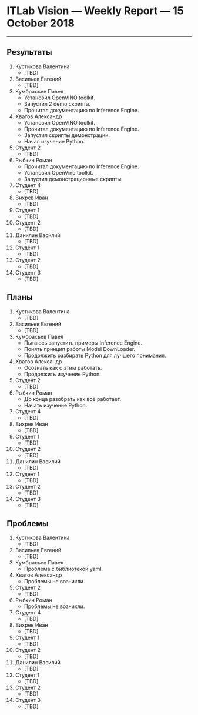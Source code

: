 # ITLab Vision — Weekly Report — 15 October 2018

----------------

## Результаты

  1. Кустикова Валентина
     - [TBD]
  1. Васильев Евгений
     - [TBD]
  1. Кумбрасьев Павел
     - Установил OpenVINO toolkit.
     - Запустил 2 demo скрипта.
     - Прочитал документацию по Inference Engine.
  1. Хватов Александр
     - Установил OpenVINO toolkit.
     - Прочитал документацию по Inference Engine.
     - Запустил скрипты демонстрации.
     - Начал изучение Python.
  1. Студент 2
     - [TBD]
  1. Рыбкин Роман
     - Прочитал документацию по Inference Engine.
	 - Установил OpenVino toolkit.
	 - Запустил демонстрационные скрипты.
  1. Студент 4
     - [TBD]
  1. Вихрев Иван
     - [TBD]
  1. Студент 1
     - [TBD]
  1. Студент 2
     - [TBD]
  1. Данилин Василий
     - [TBD]
  1. Студент 1
     - [TBD]
  1. Студент 2
     - [TBD]
  1. Студент 3
     - [TBD]

## Планы

  1. Кустикова Валентина
     - [TBD]
  1. Васильев Евгений
     - [TBD]
  1. Кумбрасьев Павел
     - Пытаюсь запустить примеры Inference Engine.
     - Понять принцип работы Model DownLoader.
     - Продолжить разбирать Python для лучшего понимания.
  1. Хватов Александр
     - Осознать как с этим работать.
     - Продолжить изучение Python.
  1. Студент 2
     - [TBD]
  1. Рыбкин Роман
     - До конца разобрать как все работает.
	 - Начать изучение Python.
  1. Студент 4
     - [TBD]
  1. Вихрев Иван
     - [TBD]
  1. Студент 1
     - [TBD]
  1. Студент 2
     - [TBD]
  1. Данилин Василий
     - [TBD]
  1. Студент 1
     - [TBD]
  1. Студент 2
     - [TBD]
  1. Студент 3
     - [TBD]

## Проблемы

  1. Кустикова Валентина
     - [TBD]
  1. Васильев Евгений
     - [TBD]
  1. Кумбрасьев Павел
     - Проблема с библиотекой yaml.
  1. Хватов Александр
     - Проблемы не возникли.
  1. Студент 2
     - [TBD]
  1. Рыбкин Роман
     - Проблемы не возникли.
  1. Студент 4
     - [TBD]
  1. Вихрев Иван
     - [TBD]
  1. Студент 1
     - [TBD]
  1. Студент 2
     - [TBD]
  1. Данилин Василий
     - [TBD]
  1. Студент 1
     - [TBD]
  1. Студент 2
     - [TBD]
  1. Студент 3
     - [TBD]


<!-- LINKS -->
